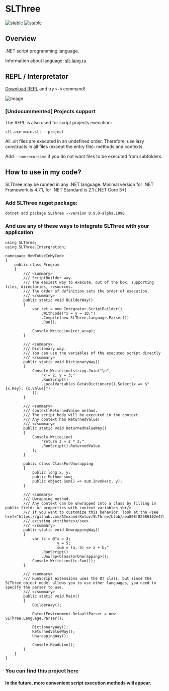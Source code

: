 # SLThree
[![stable](https://img.shields.io/badge/Interpretator-0.9.0--alpha.1090-ffcc00)](https://github.com/AIexandrKotov/SLThree/releases/tag/0.9.0-alpha.1090)
[![stable](https://img.shields.io/badge/NuGet-0.9.0--alpha.1090-ffcc00)](https://www.nuget.org/packages/SLThree/0.9.0-alpha.1090#readme-body-tab)

## Overview

.NET script programming language.

Information about language: [slt-lang.ru](https://slt-lang.ru)


## REPL / Interpretator

[Download REPL](https://github.com/AIexandrKotov/SLThree/releases) and try `>-h` command!

![Image](https://github.com/user-attachments/assets/cff38d83-10e0-4c2d-9f4a-c28e5f6885fd)

### [Undocummented] Projects support

The REPL is also used for script projects execution:
```
slt.exe main.slt --project
```

All .slt files are executed in an undefined order. Therefore, use lazy constructs in all files (except the entry file): methods and contexts.

Add `--nonrecursive` if you do not want files to be executed from subfolders.

## How to use in my code?
SLThree may be runned in any .NET language. Minimal version for .NET Framework is 4.7.1, for .NET Standard is 2.1 (.NET Core 3+)

### Add SLThree nuget package:

```
dotnet add package SLThree --version 0.9.0-alpha.1090
```

### And use any of these ways to integrate SLThree with your application

```CSharp
using SLThree;
using SLThree.Intergration;

namespace HowToUseInMyCode
{
    public class Program
    {
        /// <summary>
        /// ScriptBuilder way.
        /// The easiest way to execute, out of the box, supporting files, directories, resources.
        /// The order of definition sets the order of execution.
        /// </summary>
        public static void BuilderWay()
        {
            var ret = new Integrator.ScriptBuilder()
                .WithCode("x = y = 10;")
                .Compile(new SLThree.Language.Parser())
                .Run();

            Console.WriteLine(ret.wrap);
        }

        /// <summary>
        /// Dictionary way.
        /// You can use the variables of the executed script directly
        /// </summary>
        public static void DictionaryWay()
        {
            Console.WriteLine(string.Join("\n",
                "x = 2; y = 3;"
                .RunScript()
                .LocalVariables.GetAsDictionary().Select(x => $"{x.Key}: {x.Value}")
            ));
        }

        /// <summary>
        /// Context.ReturnedValue method.
        /// The script body will be executed in the context.
        /// Any context has ReturnedValue!
        /// </summary>
        public static void ReturnedValueWay()
        {
            Console.WriteLine(
                "return 2 + 2 * 2;"
                .RunScript().ReturnedValue
            );
        }

        public class ClassForUnwrapping
        {
            public long x, y;
            public Method sum;
            public object Sum() => sum.Invoke(x, y);
        }

        /// <summary>
        /// Uwrapping method.
        /// Any context can be unwrapped into a class by filling in public fields or properties with context variables.<br/>
        /// If you want to customize this behavior, look at the <see href="https://github.com/AIexandrKotov/SLThree/blob/aea808f82586102e4733b620d55ae489f72974e5/SLThree/Wrapper.cs#L199">
        /// existing attributes</see>.
        /// </summary>
        public static void UnwrappingWay()
        {
            var tc = @"x = 3;
                       y = 5;
                       sum = (a, b) => a + b;"
                .RunScript()
                .Unwrap<ClassForUnwrapping>();
            Console.WriteLine(tc.Sum());
        }

        /// <summary>
        /// RunScript extensions uses the DT class, but since the SLThree object model allows you to use other languages, you need to specify the parser to use.
        /// </summary>
        public static void Main()
        {
            BuilderWay();

            DotnetEnvironment.DefaultParser = new SLThree.Language.Parser();

            DictionaryWay();
            ReturnedValueWay();
            UnwrappingWay();

            Console.ReadLine();
        }
    }
}
```
### You can find this project [here](https://github.com/AIexandrKotov/SLThree/tree/master/SampleProjects/HowToUseInMyCode)
#### In the future, more convenient script execution methods will appear.
